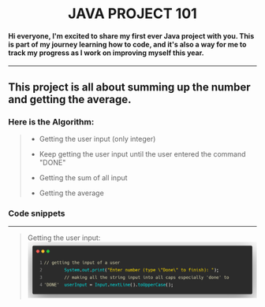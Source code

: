 <h1 style = "text-align: center" >JAVA PROJECT 101</h1>

#### Hi everyone, I'm excited to share my first ever Java project with you. This is part of my journey learning how to code, and it's also a way for me to track my progress as I work on improving myself this year.

---
## This project is all about summing up the number and getting the average. 
###  Here is the Algorithm:
> - Getting the user input (only integer)
>
> - Keep getting the user input until the user entered the command "DONE"
>
> - Getting the sum of all input
>
> - Getting the average
> 

### Code snippets 
---
> Getting the user input:
![Getting the user input..](./UserInput.png "Getting the user input.")
